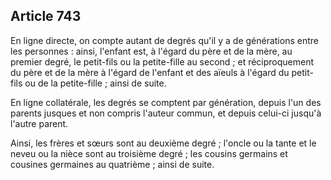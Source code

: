 Article 743
----
En ligne directe, on compte autant de degrés qu'il y a de générations entre les
personnes : ainsi, l'enfant est, à l'égard du père et de la mère, au premier
degré, le petit-fils ou la petite-fille au second ; et réciproquement du père et
de la mère à l'égard de l'enfant et des aïeuls à l'égard du petit-fils ou de la
petite-fille ; ainsi de suite.

En ligne collatérale, les degrés se comptent par génération, depuis l'un des
parents jusques et non compris l'auteur commun, et depuis celui-ci jusqu'à
l'autre parent.

Ainsi, les frères et sœurs sont au deuxième degré ; l'oncle ou la tante et le
neveu ou la nièce sont au troisième degré ; les cousins germains et cousines
germaines au quatrième ; ainsi de suite.
